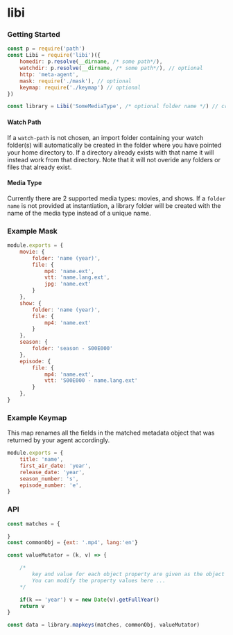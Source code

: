 # libi

### Getting Started
```js
const p = require('path')
const Libi = require('libi')({
    homedir: p.resolve(__dirname, /* some path*/),
    watchdir: p.resolve(__dirname, /* some path*/), // optional
    http: 'meta-agent',
    mask: require('./mask'), // optional
    keymap: require('./keymap') // optional
})

const library = Libi('SomeMediaType', /* optional folder name */) // creates a library object
```

#### Watch Path
<p>
If a <code>watch-path</code> is not chosen, an import folder containing your watch folder(s) will automatically be created in the folder where you have pointed your home directory to. If a directory already exists with that name it will instead work from that directory. Note that it will not overide any folders or files that already exist.
</p>


#### Media Type
<p>
Currently there are 2 supported media types: movies, and shows.
If a <code>folder name</code> is not provided at instantiation, a library folder will be created with the name of the media type instead of a unique name.
</p>

### Example Mask
```js
module.exports = {
    movie: {
        folder: 'name (year)',
        file: {
            mp4: 'name.ext',
            vtt: 'name.lang.ext',
            jpg: 'name.ext'
        }
    },
    show: {
        folder: 'name (year)',
        file: {
            mp4: 'name.ext'
        }
    },
    season: {
        folder: 'season - S00E000'
    },
    episode: {
        file: {
            mp4: 'name.ext',
            vtt: 'S00E000 - name.lang.ext'
        }
    },
}
```

### Example Keymap
This map renames all the fields in the matched metadata object that was returned by your agent accordingly.
```js
module.exports = {
    title: 'name',
    first_air_date: 'year',
    release_date: 'year',
    season_number: 's',
    episode_number: 'e',
}
```

### API
```js
const matches = {

}
const commonObj = {ext: '.mp4', lang:'en'}

const valueMutator = (k, v) => {

    /*
        key and value for each object property are given as the object is being itterated.
        You can modify the property values here ...
    */

    if(k == 'year') v = new Date(v).getFullYear()
    return v
}

const data = library.mapkeys(matches, commonObj, valueMutator)
```